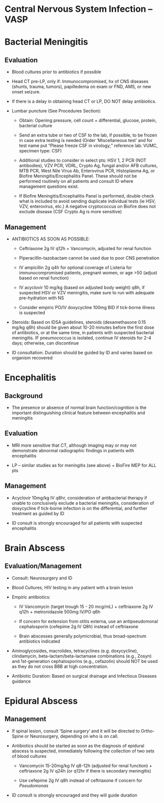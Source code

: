 # Central Nervous System Infection – VASP

# Bacterial Meningitis

## Evaluation

- Blood cultures prior to antibiotics if possible

- Head CT pre-LP, only if: Immunocompromised, hx of CNS diseases
    (shunts, trauma, tumors), papilledema on exam or FND, AMS, or new
    onset seizure.

- If there is a delay in obtaining head CT or LP, DO NOT delay
    antibiotics.

- Lumbar puncture (See Procedures Section):

    - Obtain: Opening pressure, cell count + differential, glucose,
    protein, bacterial culture

    - Send an extra tube or two of CSF to the lab, if possible, to be
    frozen in case extra testing is needed (Order ‘Miscellaneous test’
    and for test name put “Please freeze CSF in virology;” reference
    lab: VUMC, specimen type: CSF)

    - Additional studies to consider in select pts: HSV 1, 2 PCR (NOT
    antibodies), VZV PCR, VDRL, Crypto Ag, fungal and/or AFB cultures,
    MTB PCR, West Nile Virus Ab, Enterovirus PCR, Histoplasma Ag, or
    Biofire Meningitis/Encephalitis Panel. These should not be performed
    routinely on all patients and consult ID where management questions
    exist.

    - If Biofire Meningitis/Encephalitis Panel is performed, double check
    what is included to avoid sending duplicate individual tests (ie
    HSV, VZV, enterovirus, etc.) A negative cryptococcus on Biofire does
    not exclude disease (CSF Crypto Ag is more sensitive)

## Management

- ANTIBIOTICS AS SOON AS POSSIBLE:

    - Ceftriaxone 2g IV q12h + Vancomycin, adjusted for renal function

    - Piperacillin-tazobactam cannot be used due to poor CNS penetration

    - IV ampicillin 2g q4h for optional coverage of Listeria for
    immunocompromised patients, pregnant women, or age \>50 (adjust
    based on renal function)

    - IV acyclovir 10 mg/kg (based on adjusted body weight) q8h, if
    suspected HSV or VZV meningitis, make sure to run with adequate
    pre-hydration with NS

    - Consider empiric PO/IV doxycycline 100mg BID if tick-borne illness
    is suspected

- Steroids: Based on IDSA guidelines, steroids (dexamethasone 0.15
    mg/kg q6h) should be given about 10-20 minutes before the first dose
    of antibiotics, or at the same time, in patients with suspected
    bacterial meningitis. IF pneumococcus is isolated, continue IV
    steroids for 2-4 days; otherwise, can discontinue

- ID consultation: Duration should be guided by ID and varies based on
    organism recovered

# Encephalitis

## Background

- The presence or absence of normal brain function/cognition is the
    important distinguishing clinical feature between encephalitis and
    meningitis

## Evaluation

- MRI more sensitive that CT, although imaging may or may not
    demonstrate abnormal radiographic findings in patients with
    encephalitis

- LP – similar studies as for meningitis (see above) + BioFire MEP for
    ALL pts

## Management

- Acyclovir 10mg/kg IV q8hr, consideration of antibacterial therapy if
    unable to conclusively exclude a bacterial meningitis, consideration
    of doxycycline if tick-borne infection is on the differential, and
    further treatment as guided by ID

- ID consult is strongly encouraged for all patients with suspected
    encephalitis

# Brain Abscess

## Evaluation/Management

- Consult: Neurosurgery and ID

- Blood Cultures, HIV testing in any patient with a brain lesion

- Empiric antibiotics:

    - IV Vancomycin (target trough 15 - 20 mcg/mL) + ceftriaxone 2g IV
    q12h + metronidazole 500mg IV/PO q6h

    - If concern for extension from otitis externa, use an antipseudomonal
    cephalosporin (cefepime 2g IV Q8h) instead of ceftriaxone

    - Brain abscesses generally polymicrobial, thus broad-spectrum
    antibiotics indicated

- Aminoglycosides, macrolides, tetracyclines (e.g. doxycycline),
    clindamycin, beta-lactam/beta-lactamase combinations (e.g., Zosyn)
    and 1st-generation cephalosporins (e.g., cefazolin) should NOT be
    used as they do not cross BBB at high concentration.

- Antibiotic Duration: Based on surgical drainage and Infectious
    Diseases guidance

# Epidural Abscess

## Management

- If spinal lesion, consult ‘Spine surgery’ and it will be directed to
    Ortho-Spine or Neurosurgery, depending on who is on call.

- Antibiotics should be started as soon as the diagnosis of epidural
    abscess is suspected, immediately following the collection of two
    sets of blood cultures

    - Vancomycin 15-20mg/kg IV q8-12h (adjusted for renal function) +
    ceftriaxone 2g IV q24h (or q12hr if there is secondary meningitis)

    - Use cefepime 2g IV q8h instead of ceftriaxone if concern for
    *Pseudomonas*

- ID consult is strongly encouraged and they will guide duration
